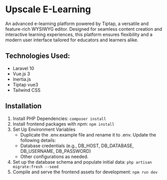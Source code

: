 # Upscale E-Learning
An advanced e-learning platform powered by Tiptap, a versatile and feature-rich WYSIWYG editor. Designed for seamless content creation and interactive learning experiences, this platform ensures flexibility and a modern user interface tailored for educators and learners alike.

## Technologies Used:
- Laravel 10
- Vue.js 3
- Inertia.js
- Tiptap vue3
- Tailwind CSS

## Installation
1. Install PHP Dependencies: `composer install`
2. Install frontend packages with npm: `npm install`
3. Set Up Environment Variables
   - Duplicate the .env.example file and rename it to .env. Update the following details:
   - Database credentials (e.g., DB_HOST, DB_DATABASE, DB_USERNAME, DB_PASSWORD)
   - Other configurations as needed.
4. Set up the database schema and populate initial data: `php artisan migrate:fresh --seed`
5. Compile and serve the frontend assets for development: `npm run dev`
